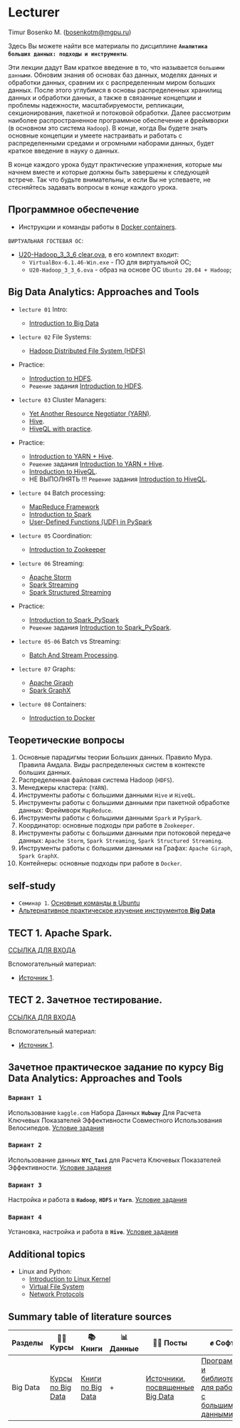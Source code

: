 # Lecturer
Timur Bosenko M. (bosenkotm@mgpu.ru)

Здесь Вы можете найти все материалы по дисциплине **`Аналитика больших данных: подходы и инструменты`**. 

Эти лекции дадут Вам краткое введение в то, что называется `большими данными`. Обновим знания об основах баз данных, моделях данных и обработки данных, сравним их с распределенным миром больших данных. После этого углубимся в основы распределенных хранилищ данных и обработки данных, а также в связанные концепции и проблемы надежности, масштабируемости, репликации, секционирования, пакетной и потоковой обработки. Далее рассмотрим наиболее распространенное программное обеспечение и фреймворки (в основном это система `Hadoop`). В конце, когда Вы будете знать основные концепции и умеете настраивать и работать с распределенными средами и огромными наборами данных, будет краткое введение в науку о данных.

В конце каждого урока будут практические упражнения, которые мы начнем вместе и которые должны быть завершены к следующей встрече. Так что будьте внимательны, и если Вы не успеваете, не стесняйтесь задавать вопросы в конце каждого урока.

## Программное обеспечение 

 - Инструкции и команды работы в [Docker containers](https://github.com/BosenkoTM/BigDataAnalitic_Practice/tree/main/docker22).

 `ВИРТУАЛЬНАЯ ГОСТЕВАЯ ОС`:
 
 - [U20-Hadoop_3_3_6 clear.ova](https://disk.yandex.ru/d/gRMDe32McGortA), в его комплект входит:
    - `VirtualBox-6.1.46-Win.exe` - ПО для виртуальной ОС; 
    - `U20-Hadoop_3_3_6.ova` - образ на основе ОС `Ubuntu 20.04 + Hadoop`;

## Big Data Analytics: Approaches and Tools

- `lecture 01` Intro:
    -  [Introduction to Big Data](lectures/1-BigData_Intro.pdf)

- `lecture 02` File Systems:
    - [Hadoop Distributed File System (HDFS)](lectures/2-BigData_HDFS.pdf)
-  Practice: 
    -  [Introduction to HDFS](https://github.com/BosenkoTM/BigDataAnalitic_Practice/tree/main/exercises/winter_semester_2021-2022/01_hadoop).
    -  `Решение` задания [Introduction to HDFS](https://github.com/BosenkoTM/BigDataAnalitic_Practice/blob/main/solutions/winter_semester_2021-2022/01_hadoop/Exercise_1.pdf).

- `lecture 03` Cluster Managers:
    - [Yet Another Resource Negotiator (YARN)](lectures/3-BigData_YARN.pdf).
    - [Hive](lectures/3-1-Hive-HiveQL.pdf).
    - [HiveQL with practice](lectures/3-2-Hive-HiveQL.pdf).
-  Practice: 
    -  [Introduction to YARN + Hive](https://github.com/BosenkoTM/BigDataAnalitic_Practice/tree/main/exercises/winter_semester_2021-2022/02_hive).
    -  `Решение` задания [Introduction to YARN + Hive](https://github.com/BosenkoTM/BigDataAnalitic_Practice/blob/main/solutions/winter_semester_2021-2022/02_hive/Exercise_2.pdf).
    -   [Introduction to HiveQL](https://github.com/BosenkoTM/BigDataAnalitic_Practice/tree/main/exercises/winter_semester_2021-2022/03_hive-ql_partitioning_hive-server).
    -  НЕ ВЫПОЛНЯТЬ !!! `Решение` задания [Introduction to HiveQL](https://github.com/BosenkoTM/BigDataAnalitic_Practice/tree/main/solutions/winter_semester_2021-2022/03_hive-ql_partitioning_hive-server).

- `lecture 04` Batch processing:
    - [MapReduce Framework](lectures/4-BigData_MapReduce.pdf)
    - [Introduction to Spark](lectures/5-BigData_Spark.pdf)
    - [User-Defined Functions (UDF) in PySpark](lectures/6-BigData_PySpark_UDF.pdf)
 
- `lecture 05` Coordination:
    - [Introduction to Zookeeper](lectures/7-BigData_Zookeeper.pdf)
   
- `lecture 06` Streaming:
    - [Apache Storm](lectures/8-BigData_Storm.pdf)
    - [Spark Streaming](lectures/9-BigData_Spark_Streaming.pdf)
    - [Spark Structured Streaming](lectures/10-BigData_Spark_Streaming_Structured.pdf)
- Practice:
    - [Introduction to Spark_PySpark](https://github.com/BosenkoTM/BigDataAnalitic_Practice/tree/main/exercises/winter_semester_2021-2022/04_spark_pyspark_jupyter)
    -  `Решение` задания [Introduction to Spark_PySpark](https://github.com/BosenkoTM/BigDataAnalitic_Practice/tree/main/solutions/winter_semester_2021-2022/04_spark_pyspark_jupyter).
-  `lecture 05-06` Batch vs Streaming:
    - [Batch And Stream Processing](/lectures/5-Batch_And_Stream_Processing.pdf).
- `lecture 07` Graphs:
    - [Apache Giraph](lectures/11-1-BigData_Giraph.pdf)
    - [Spark GraphX](lectures/11-2-BigData_GraphX.pdf)
    
- `lecture 08` Containers:
    - [Introduction to Docker](lectures/12-BigData_Docker.pdf)

## Теоретические вопросы

1.	Основные парадигмы теории Больших данных. Правило Мура. Правила Амдала. Виды распределенных систем в контексте больших данных.
2.	Распределенная файловая система Hadoop (`HDFS`).
3.	Менеджеры кластера: (`YARN`).
4.	Инструменты работы с большими данными `Hive` и  `HiveQL`.
5.	Инструменты работы с большими данными при пакетной обработке данных: Фреймворк `MapReduce`. 
6.	Инструменты работы с большими данными `Spark` и `PySpark`.
7.	Координатор: основные подходы при работе в `Zookeeper`.
8.	Инструменты работы с большими данными при потоковой передаче данных: `Apache Storm`, `Spark Streaming`, `Spark Structured Streaming`.
9.	Инструменты работы с большими данными на Графах: `Apache Giraph`, `Spark GraphX`.
10.	Контейнеры: основные подходы при работе  в `Docker`.

## self-study

- `Семинар 1`. [Основные команды в Ubuntu](https://github.com/BosenkoTM/BigDataAnalitic_Practice/blob/main/common/docs/basic_shell_commands.md)
- [Альтернативное практическое изучение инструментов **Big Data**](https://github.com/BosenkoTM/BigDataAnalitic_Practice#practice)

## ТЕСТ 1. Apache Spark.  

[ССЫЛКА ДЛЯ ВХОДА](https://docs.google.com/forms/d/e/1FAIpQLSdD_Hl-WwPK69VGKKf0tw1vF3AgMKYQRR3w9RofcIFKlJM4YA/viewform?usp=sf_link)

Вспомогательный материал:
 - [Источник 1](/books/test_books/Apache%2BZeppelin.pdf).

## ТЕСТ 2. Зачетное тестирование. 
[ССЫЛКА ДЛЯ ВХОДА](https://docs.google.com/forms/d/e/1FAIpQLSdxADzRpGOzLrVBPHwUQMt6sWIPO63nLwYt0KolAWKq3-xREQ/viewform?usp=sf_link)

Вспомогательный материал:
 - [Источник 1](https://disk.yandex.ru/d/PFn19cqtOtn__g?w=1).

## Зачетное практическое задание по курсу  Big Data Analytics: Approaches and Tools

### `Вариант 1`

Использование `kaggle.com` Набора Данных **`Hubway`** Для Расчета Ключевых Показателей Эффективности Совместного Использования Велосипедов. [Условие задания](https://github.com/BosenkoTM/BigDataWork/blob/main/variant_1_exam_calculate/examp_1.pdf)

### `Вариант 2`

Использование данных **`NYC_Taxi`** для Расчета Ключевых Показателей Эффективности. [Условие задания](https://github.com/BosenkoTM/BigDataWork/blob/main/variant_2_exam_calculate/examp_2.pdf)

### `Вариант 3`

Настройка и работа в **`Hadoop`**, **`HDFS`** и **`Yarn`**. [Условие задания](https://github.com/BosenkoTM/BigDataWork/blob/main/variant_3_exam_calculate/examp_3.pdf)

### `Вариант 4`

Установка, настройка и работа в **`Hive`**. [Условие задания](https://github.com/BosenkoTM/BigDataWork/tree/main/variant_4_exam_calculate)


## Additional topics


- Linux and Python:
    - [Introduction to Linux Kernel](common/SysProg_Intro.pdf)
    - [Virtual File System](common/SysProg_VFS.pdf)
    - [Network Protocols](common/SysProg_NetworkProtocols.pdf)

## Summary table of literature sources
Разделы | 👨‍🏫 Курсы | 📚 Книги | 📊 Данные | 🙋‍♂️ Посты | ✊ Софт
--- | --- | --- | --- | --- | ---
Big Data | [Курсы по Big Data](books/courses_big_data.md) | [Книги по Big Data](books/software_big_data.md#книги-по-big-data) | + | [Источники, посвященные Big Data](books/social_data_science.md) | [Программы и библиотеки для работы с большими данными](/books/software_big_data.md#программы-и-библиотеки-для-bigdata)

